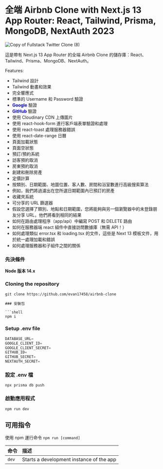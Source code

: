 # 全端 Airbnb Clone with Next.js 13 App Router: React, Tailwind, Prisma, MongoDB, NextAuth 2023

![Copy of Fullstack Twitter Clone (8)](https://user-images.githubusercontent.com/23248726/229031522-64a49ad0-66f7-4ea8-94a8-f64a0bb56736.png)

這是帶有 Next.js 13 App Router 的全端 Airbnb Clone 的儲存庫：React、Tailwind、Prisma、MongoDB、NextAuth。

Features:

- Tailwind 設計
- Tailwind 動畫和效果
- 完全響應式
- 標準的 Username 和 Password 驗證
- **<span style="color: blue;">Google</span>** 驗證
- **<span style="color: blue;">GitHub</span>** 驗證
- 使用 Cloudinary CDN 上傳圖片
- 使用 react-hook-form 進行客戶端表單驗證和處理
- 使用 react-toast 處理服務器錯誤
- 使用 react-date-range 日曆
- 頁面加載狀態
- 頁面空狀態
- 預訂/預約系統
- 訪客預約取消
- 房東預約取消
- 創建和刪除房產
- 定價計算
- 按類別、日期範圍、地圖位置、客人數、房間和浴室數進行高級搜索算法
- 例如，我們將過濾出在您所選日期範圍內已預訂的房產
- 收藏夾系統
- 可分享的 URL 篩選器
- 假設您選擇了類別、地點和日期範圍，您將能夠與另一個瀏覽器中的未登錄朋友分享 URL，他們將看到相同的結果
- 如何在路由處理程序（app/api）中編寫 POST 和 DELETE 路由
- 如何在服務器端 react 組件中直接訪問數據庫（無需 API！）
- 如何處理類似 error.tsx 和 loading.tsx 的文件，這些是 Next 13 模板文件，用於統一處理加載和錯誤
- 如何處理服務器和子組件之間的關係

### 先決條件

**Node 版本 14.x**

### Cloning the repository

````shell
git clone https://github.com/evan17458/airbnb-clone

### 安裝包

```shell
npm i
````

### Setup .env file

```js
DATABASE_URL=
GOOGLE_CLIENT_ID=
GOOGLE_CLIENT_SECRET=
GITHUB_ID=
GITHUB_SECRET=
NEXTAUTH_SECRET=
```

### 設定 .env 檔

```shell
npx prisma db push

```

### 啟動應用程式

```shell
npm run dev
```

## 可用指令

使用 npm 運行命令 `npm run [command]`

| 命令  | 描述                                     |
| :---- | :--------------------------------------- |
| `dev` | Starts a development instance of the app |
